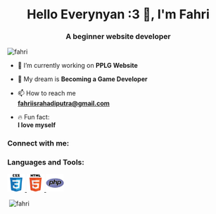 <h1 align="center">Hello Everynyan :3 👋, I'm Fahri</h1>
<h3 align="center">A beginner website developer</h3>

<p align="left"> <img src="https://komarev.com/ghpvc/?username=fahri&label=People%20that%20views%20my%20profile&color=0e75b6&style=flat-square" alt="fahri" /> </p>

- 🔭 I’m currently working on **PPLG Website**

- 💭 My dream is **Becoming a Game Developer**

- 📫 How to reach me <br>**fahriisrahadiputra@gmail.com**

- 🔥 Fun fact: <br>**I love myself**

<h3 align="left">Connect with me:</h3>
<p align="left">
</p>

<h3 align="left">Languages and Tools:</h3>
<p align="left"> <a href="https://www.w3schools.com/css/" target="_blank" rel="noreferrer"> <img src="https://raw.githubusercontent.com/devicons/devicon/master/icons/css3/css3-original-wordmark.svg" alt="css3" width="40" height="40"/> </a> <a href="https://www.w3.org/html/" target="_blank" rel="noreferrer"> <img src="https://raw.githubusercontent.com/devicons/devicon/master/icons/html5/html5-original-wordmark.svg" alt="html5" width="40" height="40"/> </a> <a href="https://www.php.net" target="_blank" rel="noreferrer"> <img src="https://raw.githubusercontent.com/devicons/devicon/master/icons/php/php-original.svg" alt="php" width="40" height="40"/> </a> </p>

<p>&nbsp;<img align="center" src="https://github-readme-stats.vercel.app/api?username=fahri&show_icons=true&theme=tokyonight&locale=en" alt="fahri" /></p>
